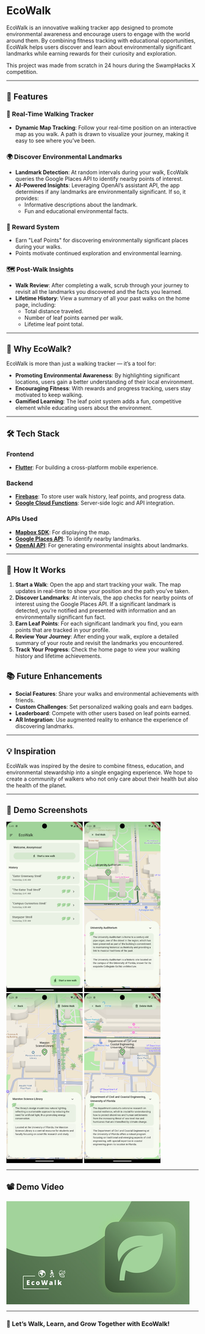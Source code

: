 # EcoWalk

EcoWalk is an innovative walking tracker app designed to promote environmental awareness and encourage users to engage with the world around them. By combining fitness tracking with educational opportunities, EcoWalk helps users discover and learn about environmentally significant landmarks while earning rewards for their curiosity and exploration.

This project was made from scratch in 24 hours during the SwampHacks X competition.

---

## 🌱 Features

### 🚶 Real-Time Walking Tracker
- **Dynamic Map Tracking**: Follow your real-time position on an interactive map as you walk. A path is drawn to visualize your journey, making it easy to see where you’ve been.

### 🌍 Discover Environmental Landmarks
- **Landmark Detection**: At random intervals during your walk, EcoWalk queries the Google Places API to identify nearby points of interest.
- **AI-Powered Insights**: Leveraging OpenAI’s assistant API, the app determines if any landmarks are environmentally significant. If so, it provides:
  - Informative descriptions about the landmark.
  - Fun and educational environmental facts.

### 🍃 Reward System
- Earn "Leaf Points" for discovering environmentally significant places during your walks.
- Points motivate continued exploration and environmental learning.

### 🗺️ Post-Walk Insights
- **Walk Review**: After completing a walk, scrub through your journey to revisit all the landmarks you discovered and the facts you learned.
- **Lifetime History**: View a summary of all your past walks on the home page, including:
  - Total distance traveled.
  - Number of leaf points earned per walk.
  - Lifetime leaf point total.

---

## 🎯 Why EcoWalk?

EcoWalk is more than just a walking tracker — it’s a tool for:
- **Promoting Environmental Awareness**: By highlighting significant locations, users gain a better understanding of their local environment.
- **Encouraging Fitness**: With rewards and progress tracking, users stay motivated to keep walking.
- **Gamified Learning**: The leaf point system adds a fun, competitive element while educating users about the environment.

---

## 🛠️ Tech Stack

### Frontend
- [**Flutter**](https://flutter.dev/): For building a cross-platform mobile experience.

### Backend
- [**Firebase**](https://firebase.google.com/): To store user walk history, leaf points, and progress data.
- [**Google Cloud Functions**](https://cloud.google.com/functions/): Server-side logic and API integration.

### APIs Used
- [**Mapbox SDK**](https://www.mapbox.com/): For displaying the map.
- [**Google Places API**](https://developers.google.com/maps/documentation/places): To identify nearby landmarks.
- [**OpenAI API**](https://openai.com/api/): For generating environmental insights about landmarks.

---

## 🚀 How It Works

1. **Start a Walk**: Open the app and start tracking your walk. The map updates in real-time to show your position and the path you’ve taken.
2. **Discover Landmarks**: At intervals, the app checks for nearby points of interest using the Google Places API. If a significant landmark is detected, you’re notified and presented with information and an environmentally significant fun fact.
3. **Earn Leaf Points**: For each significant landmark you find, you earn points that are tracked in your profile.
4. **Review Your Journey**: After ending your walk, explore a detailed summary of your route and revisit the landmarks you encountered.
5. **Track Your Progress**: Check the home page to view your walking history and lifetime achievements.


## 📚 Future Enhancements

- **Social Features**: Share your walks and environmental achievements with friends.
- **Custom Challenges**: Set personalized walking goals and earn badges.
- **Leaderboard**: Compete with other users based on leaf points earned.
- **AR Integration**: Use augmented reality to enhance the experience of discovering landmarks.

---

## 💡 Inspiration

EcoWalk was inspired by the desire to combine fitness, education, and environmental stewardship into a single engaging experience. We hope to create a community of walkers who not only care about their health but also the health of the planet.

---

## 🎨 Demo Screenshots

<p float="left">
  <img src="images/home_page.png" alt="drawing" width="200"/>
  <img src="images/during_walk.png" alt="drawing" width="200"/>
  <img src="images/fun_fact_1.png" alt="drawing" width="200"/>
  <img src="images/fun_fact_2.png" alt="drawing" width="200"/>
</p>

---

## 📽️ Demo Video

[![Demo Video](images/video_thumbnail.jpg)](https://www.youtube.com/watch?v=LuHYYhurqic)

---

### 🌟 Let’s Walk, Learn, and Grow Together with EcoWalk!

